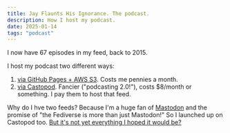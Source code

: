 ```yaml
---
title: Jay Flaunts His Ignorance. The podcast.
description: How I host my podcast.
date: 2025-01-14
tags: "podcast"
---
```


I now have 67 episodes in my feed, back to 2015.

I host my podcast two different ways:

1. [via GitHub Pages + AWS S3](https://jhannah.github.io/jayflaunts). Costs me pennies a month.
1. [via Castopod](https://jayflaunts.podcast.audio/@JayFlaunts). Fancier ("podcasting 2.0!"), costs $8/month or something. I pay them to host that feed.

Why do I hve two feeds? Because I'm a huge fan of
[Mastodon](/blog/mastodon/)
and the promise of "the Fediverse is more than just Mastodon!"
So I launched up on Castopod too.
[But it's not yet everything I hoped it would be?](/blog/castopod/)
